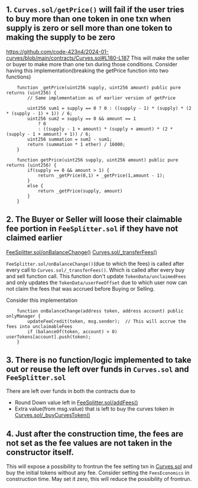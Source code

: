 ## 1. `Curves.sol/getPrice()` will fail if the user tries to buy more than one token in one txn when supply is zero or sell more than one token to making the supply to be zero
https://github.com/code-423n4/2024-01-curves/blob/main/contracts/Curves.sol#L180-L187 
This will make the seller or buyer to make more than one txn during those conditions.
Consider having this implementation(breaking the getPrice function into two functions)
```Solidity
    function _getPrice(uint256 supply, uint256 amount) public pure returns (uint256) {
        // Same implementation as of earlier version of getPrice
        
        uint256 sum1 = supply == 0 ? 0 : ((supply - 1) * (supply) * (2 * (supply - 1) + 1)) / 6;
        uint256 sum2 = supply == 0 && amount == 1
            ? 0
            : ((supply - 1 + amount) * (supply + amount) * (2 * (supply - 1 + amount) + 1)) / 6;
        uint256 summation = sum2 - sum1;
        return (summation * 1 ether) / 16000;
    }

    function getPrice(uint256 supply, uint256 amount) public pure returns (uint256) {
        if(supply == 0 && amount > 1) {
            return _getPrice(0,1) + _getPrice(1,amount - 1);
        }
        else {
            return _getPrice(supply, amount)
        }
    }

```


## 2. The Buyer or Seller will loose their claimable fee portion in `FeeSplitter.sol` if they have not claimed earlier
[FeeSplitter.sol/onBalanceChange()](https://github.com/code-423n4/2024-01-curves/blob/main/contracts/FeeSplitter.sol#L96) 
[Curves.sol/_transferFees()](https://github.com/code-423n4/2024-01-curves/blob/main/contracts/Curves.sol#L247) 

`FeeSplitter.sol/onBalanceChange()`(due to which the fees) is called after every call to `Curves.sol/_transferFees()`. Which is called after every buy and sell function call.
This function don't update `TokenData/unclaimedFees` and only updates the `TokenData/userFeeOffset` due to which user now can not claim the fees that was accrued before Buying or Selling.

Consider this implementation 
```Solidity
    function onBalanceChange(address token, address account) public onlyManager {
        updateFeeCredit(token, msg.sender);  // This will accrue the fees into unclaimableFees
        if (balanceOf(token, account) > 0) userTokens[account].push(token);
    }
```


## 3. There is no function/logic implemented to take out or reuse the left over funds in `Curves.sol` and `FeeSplitter.sol` 
There are left over funds in both the contracts due to  <br>
- Round Down value left in [FeeSplitter.sol/addFees()](https://github.com/code-423n4/2024-01-curves/blob/main/contracts/FeeSplitter.sol#L93)
- Extra value(from msg.value) that is left to buy the curves token in [Curves.sol/_buyCurvesToken()](https://github.com/code-423n4/2024-01-curves/blob/main/contracts/Curves.sol#L270)

## 4. Just after the construction time, the fees are not set as the fee values are not taken in the constructor itself.
This will expose a possibility to frontrun the fee setting txn in [Curves.sol](https://github.com/code-423n4/2024-01-curves/blob/main/contracts/Curves.sol#L117-L153) and buy the initial tokens without any fee.
Consider setting the `FeesEconomics` in construction time. May set it zero, this will reduce the possibility of frontrun.
